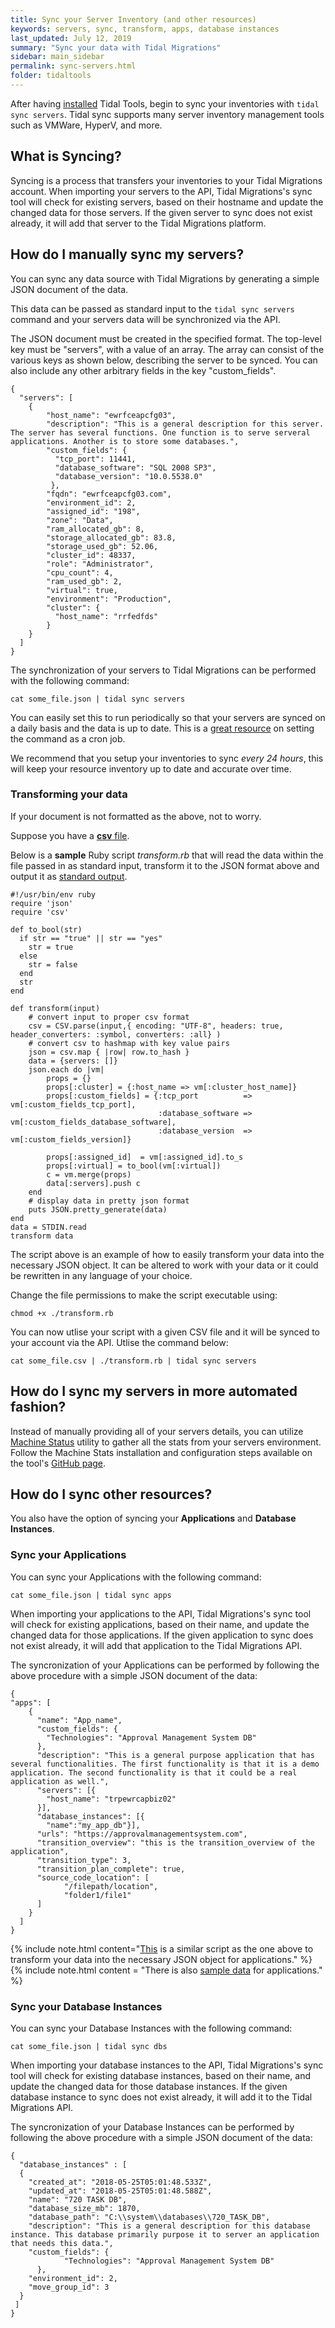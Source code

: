 ```yaml
---
title: Sync your Server Inventory (and other resources)
keywords: servers, sync, transform, apps, database instances
last_updated: July 12, 2019
summary: "Sync your data with Tidal Migrations"
sidebar: main_sidebar
permalink: sync-servers.html
folder: tidaltools
---
```


After having [installed](tidal-tools.html#install) Tidal Tools, begin to sync your inventories with `tidal sync servers`. Tidal sync supports many server inventory management tools such as
VMWare, HyperV, and more.

## What is Syncing?

Syncing is a process that transfers your inventories to your Tidal Migrations account.
When importing your servers to the API, Tidal Migrations's sync tool will check for existing servers, based on their hostname
and update the changed data for those servers.
If the given server to sync does not exist already, it will add that server to the Tidal Migrations platform.


## How do I manually sync my servers?

You can sync any data source with Tidal Migrations by generating a simple JSON document of the data.

This data can be passed as standard input to the `tidal sync servers` command and your servers data will be
synchronized via the API.


The JSON document must be created in the specified format. The top-level key must be "servers",
with a value of an array. The array can consist of the various keys as shown below, describing the server to be synced.
You can also include any other arbitrary fields in the key "custom_fields".

```
{
  "servers": [
    {
        "host_name": "ewrfceapcfg03",
        "description": "This is a general description for this server. The server has several functions. One function is to serve serveral applications. Another is to store some databases.",
        "custom_fields": {
          "tcp_port": 11441,
          "database_software": "SQL 2008 SP3",
          "database_version": "10.0.5538.0"
         },
        "fqdn": "ewrfceapcfg03.com",
        "environment_id": 2,
        "assigned_id": "198",
        "zone": "Data",
        "ram_allocated_gb": 8,
        "storage_allocated_gb": 83.8,
        "storage_used_gb": 52.06,
        "cluster_id": 48337,
        "role": "Administrator",
        "cpu_count": 4,
        "ram_used_gb": 2,
        "virtual": true,
        "environment": "Production",
        "cluster": {
          "host_name": "rrfedfds"
        }
    }
  ]
}

```
The synchronization of your servers to Tidal Migrations can be performed with the following command:

`` cat some_file.json | tidal sync servers ``


You can easily set this to run periodically so that your servers are synced on a daily basis and the data is up to date.
This is a [great resource](https://www.digitalocean.com/community/tutorials/how-to-use-cron-to-automate-tasks-on-a-vps)
on setting the command as a cron job.

We recommend that you setup your inventories to sync *every 24 hours*, this will keep your resource inventory up to date and accurate over time.

### Transforming your data

If your document is not formatted as the above, not to worry.

Suppose you have a [**csv** file](servers.csv).


Below is a **sample** Ruby script _transform.rb_ that will read the data within the file
passed in as standard input, transform it to the JSON format above and output it as [standard output](serv.json).

```
#!/usr/bin/env ruby
require 'json'
require 'csv'

def to_bool(str)
  if str == "true" || str == "yes"
    str = true
  else
    str = false
  end
  str
end

def transform(input)
    # convert input to proper csv format
    csv = CSV.parse(input,{ encoding: "UTF-8", headers: true, header_converters: :symbol, converters: :all} )
    # convert csv to hashmap with key value pairs
    json = csv.map { |row| row.to_hash }
    data = {servers: []}
    json.each do |vm|
        props = {}
        props[:cluster] = {:host_name => vm[:cluster_host_name]}
        props[:custom_fields] = {:tcp_port          => vm[:custom_fields_tcp_port],
                                 :database_software => vm[:custom_fields_database_software],
                                 :database_version  => vm[:custom_fields_version]}

        props[:assigned_id]  = vm[:assigned_id].to_s
        props[:virtual] = to_bool(vm[:virtual])
        c = vm.merge(props)
        data[:servers].push c
    end
    # display data in pretty json format
    puts JSON.pretty_generate(data)
end
data = STDIN.read
transform data
```

The script above is an example of how to easily transform your data into the necessary JSON object. It can be altered to work with your data or it could be rewritten in any language of your choice.

Change the file permissions to make the script executable using:

``` chmod +x ./transform.rb ```

You can now utlise your script with a given CSV file and it will be synced to your account via the API. Utlise the command below:

``` cat some_file.csv | ./transform.rb | tidal sync servers ```

## How do I sync my servers in more automated fashion?

Instead of manually providing all of your servers details, you can utilize [Machine Status](https://github.com/tidalmigrations/machine_stats) utility to gather all the stats from your servers environment. Follow the Machine Stats installation and configuration steps available on the tool's [GitHub page](https://github.com/tidalmigrations/machine_stats).

## How do I sync other resources?

You also have the option of syncing your **Applications** and **Database Instances**.

### Sync your Applications

You can sync your Applications with the following command:

`` cat some_file.json | tidal sync apps ``

When importing your applications to the API, Tidal Migrations's sync tool will check for existing applications, based on their name, and update the changed data for those applications.
If the given application to sync does not exist already, it will add that application to the Tidal Migrations API.

The syncronization of your Applications can be performed by following the above procedure with a simple JSON document of the data:

```
{
"apps": [
    {
      "name": "App_name",
      "custom_fields": {
        "Technologies": "Approval Management System DB"
      },
      "description": "This is a general purpose application that has several functionalities. The first functionality is that it is a demo application. The second functionality is that it could be a real application as well.",
      "servers": [{
        "host_name": "trpewrcapbiz02"
      }],
      "database_instances": [{
        "name":"my_app_db"}],
      "urls": "https://approvalmanagementsystem.com",
      "transition_overview": "this is the transition_overview of the application",
      "transition_type": 3,
      "transition_plan_complete": true,
      "source_code_location": [
            "/filepath/location",
            "folder1/file1"
      ]
    }
  ]
}
```
{% include note.html content="[This](https://github.com/tidalmigrations/gists/blob/master/transformations/scripts/csv_transform.rb) is a similar script as the one above to transform your data into the necessary JSON object for applications." %}
{% include note.html content = "There is also [sample data](https://github.com/tidalmigrations/gists/blob/master/transformations/data/apps.csv) for applications." %}

### Sync your Database Instances


You can sync your Database Instances with the following command:

`` cat some_file.json | tidal sync dbs ``

When importing your database instances to the API, Tidal Migrations's sync tool will check for existing database instances, based on their name, and update the changed data for those database instances.
If the given database instance to sync does not exist already, it will add it to the Tidal Migrations API.

The syncronization of your Database Instances can be performed by following the above procedure with a simple JSON document of the data:
```
{
  "database_instances" : [
  {
    "created_at": "2018-05-25T05:01:48.533Z",
    "updated_at": "2018-05-25T05:01:48.588Z",
    "name": "720 TASK DB",
    "database_size_mb": 1870,
    "database_path": "C:\\system\\databases\\720_TASK_DB",
    "description": "This is a general description for this database instance. This database primarily purpose it to server an application that needs this data.",
    "custom_fields": {
            "Technologies": "Approval Management System DB"
      },
    "environment_id": 2,
    "move_group_id": 3
  }
 ]
}
```
